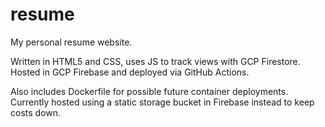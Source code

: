 # resume
My personal resume website.

Written in HTML5 and CSS, uses JS to track views with GCP Firestore. Hosted in GCP Firebase and deployed via GitHub Actions.

Also includes Dockerfile for possible future container deployments. Currently hosted using a static storage bucket in Firebase instead to keep costs down.

